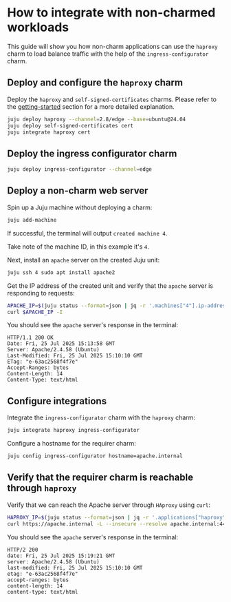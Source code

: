 # How to integrate with non-charmed workloads
This guide will show you how non-charm applications can use the `haproxy` charm to load balance traffic with the help of the `ingress-configurator` charm.


## Deploy and configure the `haproxy` charm
Deploy the `haproxy` and `self-signed-certificates` charms. Please refer to the [getting-started](../getting-started.md) section for a more detailed explanation.
```sh
juju deploy haproxy --channel=2.8/edge --base=ubuntu@24.04
juju deploy self-signed-certificates cert
juju integrate haproxy cert
```

## Deploy the ingress configurator charm
```sh
juju deploy ingress-configurator --channel=edge
```

## Deploy a non-charm web server
Spin up a Juju machine without deploying a charm:
```sh
juju add-machine
```

If successful, the terminal will output `created machine 4`.

Take note of the machine ID, in this example it's `4`.

Next, install an `apache` server on the created Juju unit:
```sh
juju ssh 4 sudo apt install apache2
```

Get the IP address of the created unit and verify that the `apache` server is responding to requests:

```sh
APACHE_IP=$(juju status --format=json | jq -r '.machines["4"].ip-addresses[0]')
curl $APACHE_IP -I
```

You should see the `apache` server's response in the terminal:
```
HTTP/1.1 200 OK
Date: Fri, 25 Jul 2025 15:13:58 GMT
Server: Apache/2.4.58 (Ubuntu)
Last-Modified: Fri, 25 Jul 2025 15:10:10 GMT
ETag: "e-63ac2568f4f7e"
Accept-Ranges: bytes
Content-Length: 14
Content-Type: text/html
```

## Configure integrations
Integrate the `ingress-configurator` charm with the `haproxy` charm:
```sh
juju integrate haproxy ingress-configurator
```

Configure a hostname for the requirer charm:
```sh
juju config ingress-configurator hostname=apache.internal
```

## Verify that the requirer charm is reachable through `haproxy`
Verify that we can reach the Apache server through `HAproxy` using `curl`:
```sh
HAPROXY_IP=$(juju status --format=json | jq -r '.applications["haproxy"].units["haproxy/0"]."public-address"')
curl https://apache.internal -L --insecure --resolve apache.internal:443:$HAPROXY_IP -I
```

You should see the `apache` server's response in the terminal:
```
HTTP/2 200 
date: Fri, 25 Jul 2025 15:19:21 GMT
server: Apache/2.4.58 (Ubuntu)
last-modified: Fri, 25 Jul 2025 15:10:10 GMT
etag: "e-63ac2568f4f7e"
accept-ranges: bytes
content-length: 14
content-type: text/html
```
